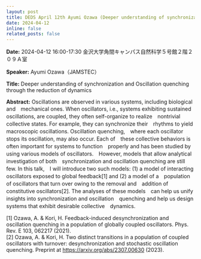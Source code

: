 ```yaml
---
layout: post
title: DEDS April 12th Ayumi Ozawa (Deeper understanding of synchronization and Oscillation quenching through the reduction of dynamics) 
date: 2024-04-12
inline: false
related_posts: false
---
```


**Date:**  2024-04-12 16:00-17:30 金沢大学角間キャンパス自然科学５号館２階２０９Ａ室

**Speaker:** Ayumi Ozawa（JAMSTEC）

**Title:** Deeper understanding of synchronization and Oscillation quenching through the reduction of dynamics

**Abstract:** Oscillations are observed in various systems, including biological and　mechanical ones. When oscillators, i.e., systems exhibiting sustained　oscillations, are coupled, they often self-organize to realize　nontrivial collective states. For example, they can synchronize their　rhythms to yield macroscopic oscillations. Oscillation quenching,　where each oscillator stops its oscillation, may also occur. Each of　these collective behaviors is often important for systems to function　properly and has been studied by using various models of oscillators.　However, models that allow analytical investigation of both　synchronization and oscillation quenching are still few. In this talk,　I will introduce two such models: (1) a model of interacting　oscillators exposed to global feedback[1] and (2) a model of a　population of oscillators that turn over owing to the removal and　addition of constitutive oscillators[2]. The analyses of these models　can help us unify insights into synchronization and oscillation　quenching and help us design systems that exhibit desirable collective　dynamics.　

[1] Ozawa, A. & Kori, H. Feedback-induced desynchronization and oscillation quenching in a population of globally coupled oscillators. Phys. Rev. E 103, 062217 (2021). \
[2] Ozawa, A. & Kori, H. Two distinct transitions in a population of coupled oscillators with turnover: desynchronization and stochastic oscillation quenching. Preprint at https://arxiv.org/abs/2307.00630 (2023).